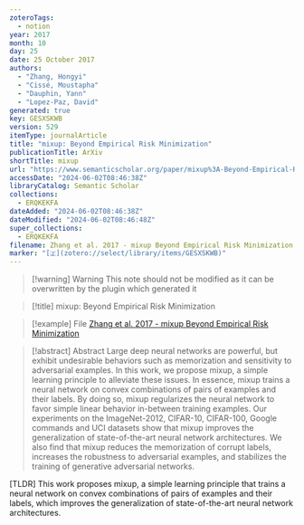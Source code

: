 ```yaml
---
zoteroTags:
  - notion
year: 2017
month: 10
day: 25
date: 25 October 2017
authors:
  - "Zhang, Hongyi"
  - "Cissé, Moustapha"
  - "Dauphin, Yann"
  - "Lopez-Paz, David"
generated: true
key: GESXSKWB
version: 529
itemType: journalArticle
title: "mixup: Beyond Empirical Risk Minimization"
publicationTitle: ArXiv
shortTitle: mixup
url: "https://www.semanticscholar.org/paper/mixup%3A-Beyond-Empirical-Risk-Minimization-Zhang-Ciss%C3%A9/4feef0fd284feb1233399b400eb897f59ec92755"
accessDate: "2024-06-02T08:46:38Z"
libraryCatalog: Semantic Scholar
collections:
  - ERQKEKFA
dateAdded: "2024-06-02T08:46:38Z"
dateModified: "2024-06-02T08:46:48Z"
super_collections:
  - ERQKEKFA
filename: Zhang et al. 2017 - mixup Beyond Empirical Risk Minimization
marker: "[🇿](zotero://select/library/items/GESXSKWB)"
---
```


>[!warning] Warning
> This note should not be modified as it can be overwritten by the plugin which generated it

> [!title] mixup: Beyond Empirical Risk Minimization

> [!example] File
> [Zhang et al. 2017 - mixup Beyond Empirical Risk Minimization](Zhang%20et%20al.%202017%20-%20mixup%20Beyond%20Empirical%20Risk%20Minimization.pdf)

> [!abstract] Abstract
> Large deep neural networks are powerful, but exhibit undesirable behaviors such as memorization and sensitivity to adversarial examples. In this work, we propose mixup, a simple learning principle to alleviate these issues. In essence, mixup trains a neural network on convex combinations of pairs of examples and their labels. By doing so, mixup regularizes the neural network to favor simple linear behavior in-between training examples. Our experiments on the ImageNet-2012, CIFAR-10, CIFAR-100, Google commands and UCI datasets show that mixup improves the generalization of state-of-the-art neural network architectures. We also find that mixup reduces the memorization of corrupt labels, increases the robustness to adversarial examples, and stabilizes the training of generative adversarial networks.

[TLDR] This work proposes mixup, a simple learning principle that trains a neural network on convex combinations of pairs of examples and their labels, which improves the generalization of state-of-the-art neural network architectures.

